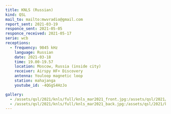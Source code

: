 ```yaml
---
title: KNLS (Russian)
kind: QSL
mail_to: mailto:mwvradio@gmail.com
report_sent: 2021-03-19
responce_sent: 2021-05-05
responce_received: 2021-05-17
serie: wcb
receptions:
  - frequency: 9845 kHz
    language: Russian
    date: 2021-03-18
    time: 19.00-19.57
    location: Moscow, Russia (inside city)
    receiver: Airspy HF+ Discovery
    antenna: Youloop magnetic loop
    station: mahajanga
    youtube_id: -4QGgS4HzJo

gallery:
  - /assets/qsl/2021/knls/full/knls_mar2021_front.jpg:/assets/qsl/2021/knls/small/knls_mar2021_front.jpg
  - /assets/qsl/2021/knls/full/knls_mar2021_back.jpg:/assets/qsl/2021/knls/small/knls_mar2021_back.jpg
---
```

